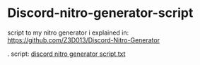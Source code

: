 # Discord-nitro-generator-script
script to my nitro generator i explained in: https://github.com/Z3D013/Discord-Nitro-Generator

.
script: [discord nitro generator script.txt](https://github.com/Z3D013/Discord-nitro-generator-script/files/7894376/discord.nitro.generator.script.txt)
